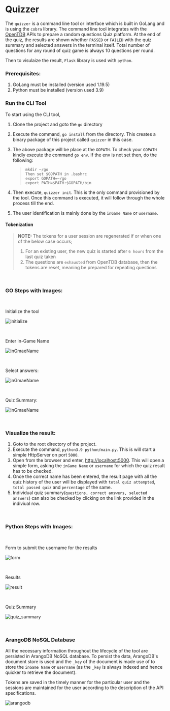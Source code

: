 # Quizzer

The ``quizzer`` is a command line tool or interface which is built in GoLang and is using the `cobra` library. The command line tool integrates with the [OpenTDB](https://opentdb.com/) APIs to prepare a random questions Quiz platform. At the end of the quiz, the results are shown whether ``PASSED`` or ``FAILED`` with the quiz summary and selected answers in the terminal itself. Total number of questions for any round of quiz game is always 10 questions per round.

Then to visulaize the result, `Flask` library is used with `python`. 

### Prerequisites:
1.  GoLang must be installed (version used 1.19.5)
2.  Python must be installed (version used 3.9)

### Run the CLI Tool
To start using the CLI tool,
1.  Clone the project and goto the `go` directory
2.  Execute the command, `go install` from the directory. This  creates a binary package of this project called `quizzer` in this case.
3.  The above package will be place at the `GOPATH`. To check your `GOPATH` kindly execute the command `go env`. If the env is not set then, do the following:
    > `mkdir ~/go`  
    > `Then set $GOPATH in .bashrc`  
    > `export GOPATH=~/go`  
    > `export PATH=$PATH:$GOPATH/bin`

4.  Then execute, `quizzer init`. This is the only command provisioned by the tool. Once this command is executed, it will follow through the whole process till the end.
5.  The user identification is mainly done by the `inGame Name` or `username`.

#### Tokenization
> **NOTE:** The tokens for a user session are regenerated if or when one of the below case occurs;
> 1.  For an existing user, the new quiz is started after `6 hours` from the last quiz taken
> 2.  The questions are ``exhausted`` from OpenTDB database, then the tokens are reset, meaning be prepared for repeating questions

<br>

### GO Steps with Images:

<br>

Initialize the tool

![initialize](images/go_1.png)

<br>

Enter in-Game Name

![inGmaeName](images/go_2.png)

<br>

Select answers:

![inGmaeName](images/go_3.png)

<br>

Quiz Summary:

![inGmaeName](images/go_4.png)

<br>

### Visualize the result:
1. Goto to the root directory of the project.
2. Execute the command, `python3.9 python/main.py`. This is will start a simple HttpServer on port `5000`.
3.  Open from the browser and enter, [http://localhost:5000](http://localhost:5000). This will open a simple form, asking the `inGame Name` or `username` for which the quiz result has to be checked.
4.  Once the correct name has been entered, the result page with all the quiz history of the user will be displayed with `total quiz attempted`, `total passed quiz` and `percentage` of the same.
5.  Individual quiz summary(`questions, correct answers, selected answers`) can also be checked by clicking on the link provided in the indiviual row.

<br>

### Python Steps with Images:

<br>

Form to submit the username for the results

![form](images/py_1.png)

<br>

Results

![result](images/py_2.png)

<br>

Quiz Summary

![quiz_summary](images/py_3.png)


<br>

### ArangoDB NoSQL Database

All the necessary information throughout the lifecycle of the tool are persisted in ArangoDB NoSQL database. To persist the data, ArangoDB's document store is used and the `_key` of the document is made use of to store the ``inGame Name`` or `username` (as the `_key` is always indexed and hence quicker to retrieve the document).

Tokens are saved in the timely manner for the particular user and the sessions are maintained for the user according to the description of the API specifications.

![arangodb](images/arango_1.png)
